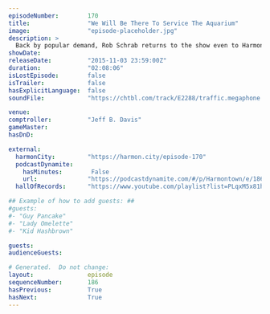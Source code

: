 ```yaml
---
episodeNumber:        170
title:                "We Will Be There To Service The Aquarium"
image:                "episode-placeholder.jpg"
description: >
  Back by popular demand, Rob Schrab returns to the show even to Harmon's detriment. Watch the video at harmontown.com/live! Become a member!
showDate:             
releaseDate:          "2015-11-03 23:59:00Z"
duration:             "02:08:06"
isLostEpisode:        false
isTrailer:            false
hasExplicitLanguage:  false
soundFile:            "https://chtbl.com/track/E2288/traffic.megaphone.fm/STA6205817424.mp3?updated=1561146922"

venue:                
comptroller:          "Jeff B. Davis"
gameMaster:           
hasDnD:               

external:
  harmonCity:         "https://harmon.city/episode-170"
  podcastDynamite:
    hasMinutes:        False
    url:              "https://podcastdynamite.com/#/p/Harmontown/e/186/170"
  hallOfRecords:      "https://www.youtube.com/playlist?list=PLqxM5x81hNOZyiKo6_qMKDjPRd_zHH0FA"

## Example of how to add guests: ##
#guests:
#- "Guy Pancake"
#- "Lady Omelette"
#- "Kid Hashbrown"

guests:
audienceGuests:

# Generated.  Do not change:
layout:               episode
sequenceNumber:       186
hasPrevious:          True
hasNext:              True
---
```


<!-- The episode description will be rendered here -->
<!-- Add your content below here -->

